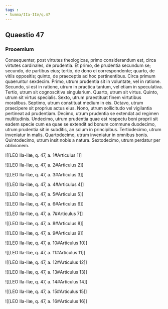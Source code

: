 ```yaml
---
tags : 
- Summa/IIa-IIæ/q.47
---
```


## Quaestio 47

### Prooemium

Consequenter, post virtutes theologicas, primo considerandum est, circa virtutes cardinales, de prudentia. Et primo, de prudentia secundum se; secundo, de partibus eius; tertio, de dono ei correspondente; quarto, de vitiis oppositis; quinto, de praeceptis ad hoc pertinentibus. Circa primum quaeruntur sexdecim. Primo, utrum prudentia sit in voluntate, vel in ratione. Secundo, si est in ratione, utrum in practica tantum, vel etiam in speculativa. Tertio, utrum sit cognoscitiva singularium. Quarto, utrum sit virtus. Quinto, utrum sit virtus specialis. Sexto, utrum praestituat finem virtutibus moralibus. Septimo, utrum constituat medium in eis. Octavo, utrum praecipere sit proprius actus eius. Nono, utrum sollicitudo vel vigilantia pertineat ad prudentiam. Decimo, utrum prudentia se extendat ad regimen multitudinis. Undecimo, utrum prudentia quae est respectu boni proprii sit eadem specie cum ea quae se extendit ad bonum commune duodecimo, utrum prudentia sit in subditis, an solum in principibus. Tertiodecimo, utrum inveniatur in malis. Quartodecimo, utrum inveniatur in omnibus bonis. Quintodecimo, utrum insit nobis a natura. Sextodecimo, utrum perdatur per oblivionem.

![[LEO IIa-IIæ, q. 47, a. 1#Articulus 1]]

![[LEO IIa-IIæ, q. 47, a. 2#Articulus 2]]

![[LEO IIa-IIæ, q. 47, a. 3#Articulus 3]]

![[LEO IIa-IIæ, q. 47, a. 4#Articulus 4]]

![[LEO IIa-IIæ, q. 47, a. 5#Articulus 5]]

![[LEO IIa-IIæ, q. 47, a. 6#Articulus 6]]

![[LEO IIa-IIæ, q. 47, a. 7#Articulus 7]]

![[LEO IIa-IIæ, q. 47, a. 8#Articulus 8]]

![[LEO IIa-IIæ, q. 47, a. 9#Articulus 9]]

![[LEO IIa-IIæ, q. 47, a. 10#Articulus 10]]

![[LEO IIa-IIæ, q. 47, a. 11#Articulus 11]]

![[LEO IIa-IIæ, q. 47, a. 12#Articulus 12]]

![[LEO IIa-IIæ, q. 47, a. 13#Articulus 13]]

![[LEO IIa-IIæ, q. 47, a. 14#Articulus 14]]

![[LEO IIa-IIæ, q. 47, a. 15#Articulus 15]]

![[LEO IIa-IIæ, q. 47, a. 16#Articulus 16]]

